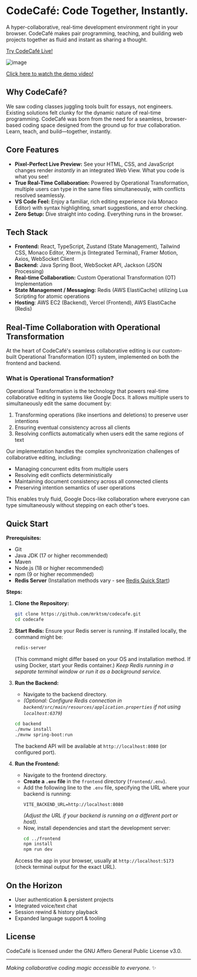 # CodeCafé: Code Together, Instantly.

A hyper-collaborative, real-time development environment right in your browser. CodeCafé makes pair programming, teaching, and building web projects together as fluid and instant as sharing a thought.

[Try CodeCafé Live!](https://www.codecafe.app/)

![image](https://github.com/user-attachments/assets/68590a84-a055-4876-8c66-8f446f83c038)


[Click here to watch the demo video!](https://youtu.be/FL0qg1Uo-MQ?si=czYlT2vyO6qMIyL1)


## Why CodeCafé?

We saw coding classes juggling tools built for essays, not engineers. Existing solutions felt clunky for the dynamic nature of real-time programming. CodeCafé was born from the need for a seamless, browser-based coding space designed from the ground up for _true_ collaboration. Learn, teach, and build—together, instantly.

## Core Features

- **Pixel-Perfect Live Preview:** See your HTML, CSS, and JavaScript changes render _instantly_ in an integrated Web View. What you code is what you see!
- **True Real-Time Collaboration:** Powered by Operational Transformation, multiple users can type in the same files simultaneously, with conflicts resolved seamlessly.
- **VS Code Feel:** Enjoy a familiar, rich editing experience (via Monaco Editor) with syntax highlighting, smart suggestions, and error checking.
- **Zero Setup:** Dive straight into coding. Everything runs in the browser.

## Tech Stack

- **Frontend:** React, TypeScript, Zustand (State Management), Tailwind CSS, Monaco Editor, Xterm.js (Integrated Terminal), Framer Motion, Axios, WebSocket Client
- **Backend:** Java Spring Boot, WebSocket API, Jackson (JSON Processing)
- **Real-time Collaboration:** Custom Operational Transformation (OT) Implementation
- **State Management / Messaging:** Redis (AWS ElastiCache) utilizing Lua Scripting for atomic operations
- **Hosting**: AWS EC2 (Backend), Vercel (Frontend), AWS ElastiCache (Redis)

## Real-Time Collaboration with Operational Transformation

At the heart of CodeCafé's seamless collaborative editing is our custom-built Operational Transformation (OT) system, implemented on both the frontend and backend.

### What is Operational Transformation?

Operational Transformation is the technology that powers real-time collaborative editing in systems like Google Docs. It allows multiple users to simultaneously edit the same document by:

1. Transforming operations (like insertions and deletions) to preserve user intentions
2. Ensuring eventual consistency across all clients
3. Resolving conflicts automatically when users edit the same regions of text

Our implementation handles the complex synchronization challenges of collaborative editing, including:
- Managing concurrent edits from multiple users
- Resolving edit conflicts deterministically
- Maintaining document consistency across all connected clients
- Preserving intention semantics of user operations

This enables truly fluid, Google Docs-like collaboration where everyone can type simultaneously without stepping on each other's toes.

## Quick Start

**Prerequisites:**
*   Git
*   Java JDK (17 or higher recommended)
*   Maven
*   Node.js (18 or higher recommended)
*   npm (9 or higher recommended)
*   **Redis Server** (Installation methods vary - see [Redis Quick Start](https://redis.io/learn/howtos/quick-start))

**Steps:**

1.  **Clone the Repository:**
    ```bash
    git clone https://github.com/mrktsm/codecafe.git
    cd codecafe
    ```

2.  **Start Redis:**
    Ensure your Redis server is running. If installed locally, the command might be:
    ```bash
    redis-server
    ```
    (This command might differ based on your OS and installation method. If using Docker, start your Redis container.)
    _Keep Redis running in a separate terminal window or run it as a background service._

3.  **Run the Backend:**
    *   Navigate to the backend directory.
    *   *(Optional: Configure Redis connection in `backend/src/main/resources/application.properties` if not using `localhost:6379`)*
    ```bash
    cd backend
    ./mvnw install
    ./mvnw spring-boot:run
    ```
    The backend API will be available at `http://localhost:8080` (or configured port).

4.  **Run the Frontend:**
    *   Navigate to the frontend directory.
    *   **Create a `.env` file** in the `frontend` directory (`frontend/.env`).
    *   Add the following line to the `.env` file, specifying the URL where your backend is running:
        ```dotenv
        VITE_BACKEND_URL=http://localhost:8080
        ```
        *(Adjust the URL if your backend is running on a different port or host).*
    *   Now, install dependencies and start the development server:
        ```bash
        cd ../frontend
        npm install
        npm run dev
        ```
    Access the app in your browser, usually at `http://localhost:5173` (check terminal output for the exact URL).

## On the Horizon

- User authentication & persistent projects
- Integrated voice/text chat
- Session rewind & history playback
- Expanded language support & tooling

## License

CodeCafé is licensed under the GNU Affero General Public License v3.0.

---

_Making collaborative coding magic accessible to everyone._ ✨
